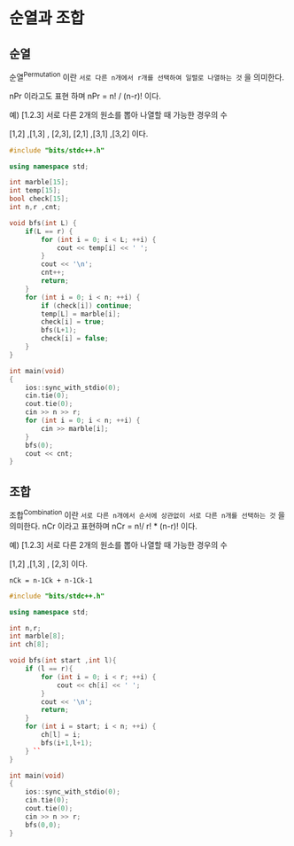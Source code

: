 ﻿# 순열과 조합

## 순열
순열<sup>Permutation</sup> 이란 `서로 다른 n개에서 r개를 선택하여 일렬로 나열하는 것` 을 의미한다.

nPr 이라고도 표현 하며 nPr = n! / (n-r)! 이다.

예) [1.2.3] 서로 다른 2개의 원소를 뽑아 나열할 때 가능한 경우의 수

[1,2] ,[1,3] , [2,3], [2,1] ,[3,1] ,[3,2] 이다.

```c++
#include "bits/stdc++.h"

using namespace std;

int marble[15];
int temp[15];
bool check[15];
int n,r ,cnt;

void bfs(int L) {
    if(L == r) {
        for (int i = 0; i < L; ++i) {
            cout << temp[i] << ' ';
        }
        cout << '\n';
        cnt++;
        return;
    }
    for (int i = 0; i < n; ++i) {
        if (check[i]) continue;
        temp[L] = marble[i];
        check[i] = true;
        bfs(L+1);
        check[i] = false;
    }
}

int main(void)
{
    ios::sync_with_stdio(0);
    cin.tie(0);
    cout.tie(0);
    cin >> n >> r;
    for (int i = 0; i < n; ++i) {
        cin >> marble[i];
    }
    bfs(0);
    cout << cnt;
}
```


## 조합

조합<sup>Combination</sup> 이란 `서로 다른 n개에서 순서에 상관없이 서로 다른 n개를 선택하는 것`
을 의미한다.  nCr 이라고 표현하며 nCr = n!/ r! * (n-r)! 이다.


예) [1.2.3] 서로 다른 2개의 원소를 뽑아 나열할 때 가능한 경우의 수

[1,2] ,[1,3] , [2,3] 이다.

`nCk = n-1Ck + n-1Ck-1`


```c++
#include "bits/stdc++.h"

using namespace std;

int n,r;
int marble[8];
int ch[8];

void bfs(int start ,int l){
    if (l == r){
        for (int i = 0; i < r; ++i) {
            cout << ch[i] << ' ';
        }
        cout << '\n';
        return;
    }
    for (int i = start; i < n; ++i) {
        ch[l] = i;
        bfs(i+1,l+1);
    } ``
}

int main(void)
{
    ios::sync_with_stdio(0);
    cin.tie(0);
    cout.tie(0);
    cin >> n >> r;
    bfs(0,0);
}
```